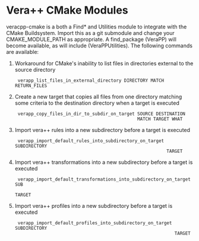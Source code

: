 Vera++ CMake Modules
=============

veracpp-cmake is a both a Find* and Utilities module to integrate with the
CMake Buildsystem. Import this as a git submodule and change your
CMAKE_MODULE_PATH as appropriate. A find_package (VeraPP) will become
available, as will include (VeraPPUtilities). The following commands are
available:

1. Workaround for CMake's inability to list files in directories 
   external to the source directory

        verapp_list_files_in_external_directory DIRECTORY MATCH RETURN_FILES

2. Create a new target that copies all files from one directory matching
   some criteria to the destination directory when a target is executed

        verapp_copy_files_in_dir_to_subdir_on_target SOURCE DESTINATION
                                                     MATCH TARGET WHAT

3. Import vera++ rules into a new subdirectory before a target is executed

        verapp_import_default_rules_into_subdirectory_on_target SUBDIRECTORY
                                                                TARGET

4. Import vera++ transformations into a new subdirectory before a target is
   executed

        verapp_import_default_transformations_into_subdirectory_on_target SUB
                                                                       TARGET

5. Import vera++ profiles into a new subdirectory before a target is executed

        verapp_import_default_profiles_into_subdirectory_on_target SUBDIRECTORY
                                                                   TARGET
